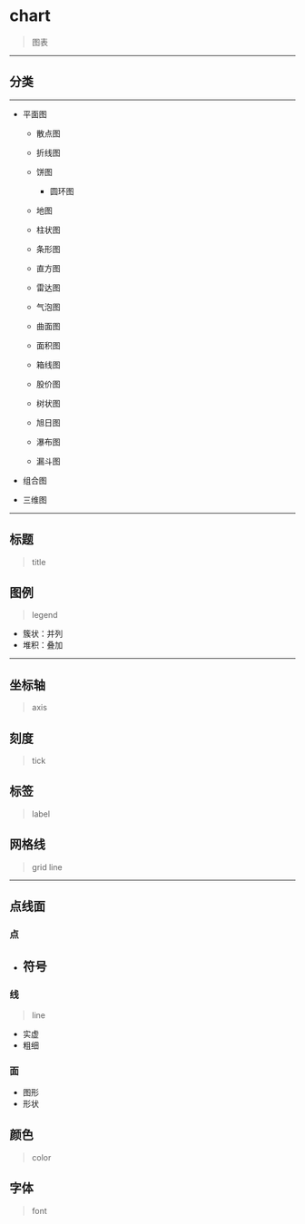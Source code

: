 # chart
> 图表
---
## 分类





---
- 平面图
    - 散点图

    - 折线图

    - 饼图
        - 圆环图

    - 地图

    - 柱状图
    - 条形图

    - 直方图
    - 雷达图

    - 气泡图

    - 曲面图
    - 面积图

    - 箱线图
    - 股价图

    - 树状图
    - 旭日图
    - 瀑布图
    - 漏斗图

- 组合图


- 三维图



---
## 标题
> title


## 图例
> legend

- 簇状：并列
- 堆积：叠加

---
## 坐标轴
> axis

## 刻度
> tick

## 标签
> label

## 网格线
> grid line


---
## 点线面

### 点
- 符号
    -


### 线
> line
- 实虚
- 粗细



### 面
- 图形
- 形状

## 颜色
> color

## 字体
> font
##


